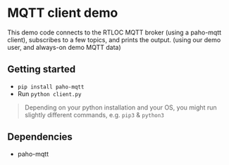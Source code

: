 # MQTT client demo

This demo code connects to the RTLOC MQTT broker (using a paho-mqtt client), subscribes to a few topics, and prints the output. (using our demo user, and always-on demo MQTT data)

## Getting started

* `pip install paho-mqtt`
* Run `python client.py`

> Depending on your python installation and your OS, you might run slightly different commands, e.g. `pip3` & `python3`

## Dependencies

* paho-mqtt